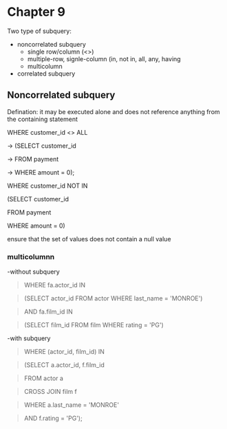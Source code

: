 # Chapter 9

Two type of subquery:

 - noncorrelated subquery
   - single row/column (<>)
   - multiple-row, signle-column (in, not in, all, any, having
   - multicolumn
 - correlated subquery


## Noncorrelated subquery

Defination: it may be executed alone and does not reference anything from the containing statement

WHERE customer_id <> ALL

 -> (SELECT customer_id
 
 -> FROM payment
 
 -> WHERE amount = 0);
 
 
 WHERE customer_id NOT IN
 
 (SELECT customer_id
 
 FROM payment
 
 WHERE amount = 0)

ensure that the set of values does not contain a null value

### multicolumnn

-without subquery
 > WHERE fa.actor_id IN
 
 > (SELECT actor_id FROM actor WHERE last_name = 'MONROE')
 
 > AND fa.film_id IN
 
 > (SELECT film_id FROM film WHERE rating = 'PG')
 
 -with subquery
 
 > WHERE (actor_id, film_id) IN
 
 > (SELECT a.actor_id, f.film_id
 
 > FROM actor a
 
 > CROSS JOIN film f
 
 > WHERE a.last_name = 'MONROE'
 
 > AND f.rating = 'PG');
 
